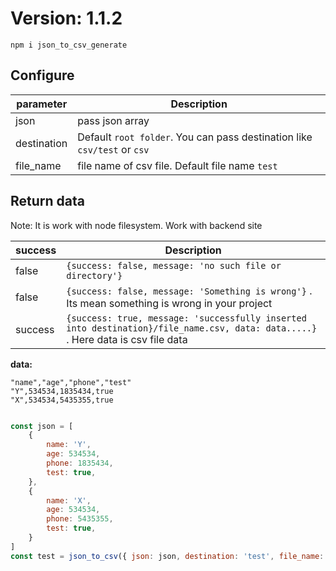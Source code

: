 # Version: 1.1.2

```
npm i json_to_csv_generate
```

## Configure

| parameter   | Description                                                              |
| ----------- | ------------------------------------------------------------------------ |
| json        | pass json array                                                          |
| destination | Default `root folder`. You can pass destination like `csv/test` or `csv` |
| file_name   | file name of csv file. Default file name `test`                          |

## Return data

Note:  It is work with node filesystem. Work with backend site

| success | Description                                                                                                                      |
| ------- | -------------------------------------------------------------------------------------------------------------------------------- |
| false   | `{success: false, message: 'no such file or directory'}`                                                                         |
| false   | `{success: false, message: 'Something is wrong'}` . Its mean something is wrong in your project                                  |
| success | `{success: true, message: 'successfully inserted into destination}/file_name.csv, data: data.....}` . Here data is csv file data |  |

<b> data:</b>

```csv
"name","age","phone","test"
"Y",534534,1835434,true
"X",534534,5435355,true

```

``` javascript

const json = [
    {
        name: 'Y',
        age: 534534,
        phone: 1835434,
        test: true,
    },
    {
        name: 'X',
        age: 534534,
        phone: 5435355,
        test: true,
    }
]
const test = json_to_csv({ json: json, destination: 'test', file_name: 'test' })

```

